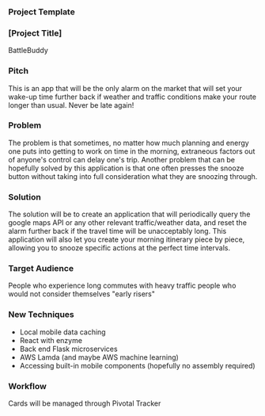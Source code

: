 ### Project Template

### [Project Title]
BattleBuddy

### Pitch

  This is an app that will be the only alarm on the market that will set your wake-up time further back if weather and traffic conditions make your route longer than usual. Never be late again!

### Problem

  The problem is that sometimes, no matter how much planning and energy one puts into getting to work on time in the morning, extraneous factors out of anyone's control can delay one's trip. Another problem that can be hopefully solved by this application is that one often presses the snooze button without taking into full consideration what they are snoozing through.

### Solution

  The solution will be to create an application that will periodically query the google maps API or any other relevant traffic/weather data, and reset the alarm further back if the travel time will be unacceptably long. This application will also let you create your morning itinerary piece by piece, allowing you to snooze specific actions at the perfect time intervals.

### Target Audience

  People who experience long commutes with heavy traffic people who would not consider themselves  "early risers"

### New Techniques

  - Local mobile data caching
  - React with enzyme 
  - Back end Flask microservices
  - AWS Lamda (and maybe AWS machine learning)
  - Accessing built-in mobile components (hopefully no assembly required)

### Workflow

  Cards will be managed through Pivotal Tracker 
